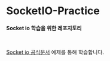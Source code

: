 # SocketIO-Practice

<strong>Socket io 학습을 위한 레포지토리</strong>

</br>

[Socket io 공식문서](https://socket.io/) 예제를 통해 학습합니다.
